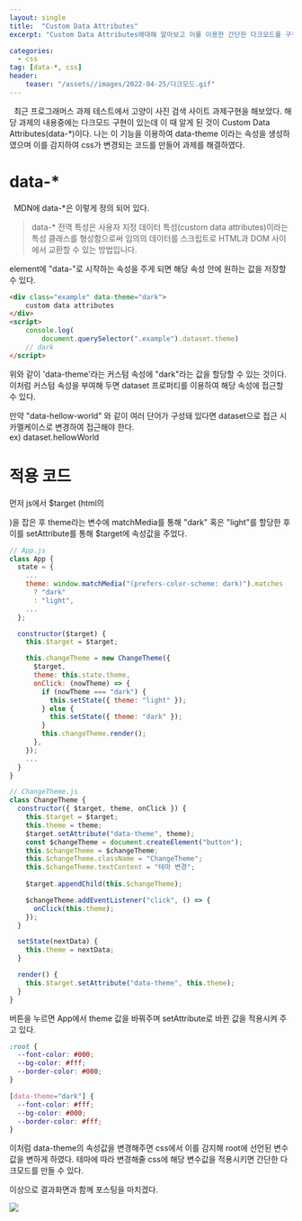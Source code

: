 ```yaml
---
layout: single
title:  "Custom Data Attributes"
excerpt: "Custom Data Attributes에대해 알아보고 이를 이용한 간단한 다크모드를 구현해보자."

categories:
  - css
tag: [data-*, css]
header:
    teaser: "/assets//images/2022-04-25/다크모드.gif"
---
```

&nbsp;&nbsp;최근 프로그래머스 과제 테스트에서 고양이 사진 검색 사이트 과제구현을 해보았다. 해당 과제의 내용중에는 다크모드 구현이 있는데 이 때 알게 된 것이 Custom Data Attributes(data-*)이다. 나는 이 기능을 이용하여 data-theme 이라는 속성을 생성하였으며 이를 감지하여 css가 변경되는 코드를 만들어 과제를 해결하였다.

# data-*

&nbsp;&nbsp;MDN에 data-*은 이렇게 정의 되어 있다.
> data-* 전역 특성은 사용자 지정 데이터 특성(custom data attributes)이라는 특성 클래스를 형성함으로써 임의의 데이터를 스크립트로 HTML과 DOM 사이에서 교환할 수 있는 방법입니다.

element에 "data-"로 시작하는 속성을 주게 되면 해당 속성 안에 원하는 값을 저장할 수 있다.

``` html
<div class="example" data-theme="dark">
    custom data attributes
</div>
<script>
    console.log(
        document.querySelector(".example").dataset.theme)
    // dark
</script>
```

위와 같이 'data-theme'라는 커스텀 속성에 "dark"라는 값을 할당할 수 있는 것이다.
이처럼 커스텀 속성을 부여해 두면 dataset 프로퍼티를 이용하여 해당 속성에 접근할 수 있다.

만약 "data-hellow-world" 와 같이 여러 단어가 구성돼 있다면 dataset으로 접근 시 카멜케이스로 변경하여 접근해야 한다.<br/>
ex) dataset.hellowWorld

# 적용 코드
먼저 js에서 $target (html의 <div id="App">)을 잡은 후 theme라는 변수에 matchMedia를 통해 "dark" 혹은 "light"를 할당한 후 이를 setAttribute를 통해 $target에 속성값을 주었다.

```javascript
// App.js
class App {
  state = {
    ...
    theme: window.matchMedia("(prefers-color-scheme: dark)").matches
      ? "dark"
      : "light",
    ...
  };

  constructor($target) {
    this.$target = $target;

    this.changeTheme = new ChangeTheme({
      $target,
      theme: this.state.theme,
      onClick: (nowTheme) => {
        if (nowTheme === "dark") {
          this.setState({ theme: "light" });
        } else {
          this.setState({ theme: "dark" });
        }
        this.changeTheme.render();
      },
    });
    ...
  }
}

// ChangeTheme.js
class ChangeTheme {
  constructor({ $target, theme, onClick }) {
    this.$target = $target;
    this.theme = theme;
    $target.setAttribute("data-theme", theme);
    const $changeTheme = document.createElement("button");
    this.$changeTheme = $changeTheme;
    this.$changeTheme.className = "ChangeTheme";
    this.$changeTheme.textContent = "테마 변경";
    
    $target.appendChild(this.$changeTheme);

    $changeTheme.addEventListener("click", () => {
      onClick(this.theme);
    });
  }

  setState(nextData) {
    this.theme = nextData;
  }

  render() {
    this.$target.setAttribute("data-theme", this.theme);
  }
}
```

버튼을 누르면 App에서 theme 값을 바꿔주며 setAttribute로 바뀐 값을 적용시켜 주고 있다.

```css
:root {
  --font-color: #000;
  --bg-color: #fff;
  --border-color: #000;
}

[data-theme="dark"] {
  --font-color: #fff;
  --bg-color: #000;
  --border-color: #fff;
}
```

이처럼 data-theme의 속성값을 변경해주면 css에서 이를 감지해 root에 선언된 변수값을 변하게 하였다. 테마에 따라 변경해줄 css에 해당 변수값을 적용시키면 간단한 다크모드를 만들 수 있다.

이상으로 결과화면과 함께 포스팅을 마치겠다.

![](/assets//images/2022-04-25/%EB%8B%A4%ED%81%AC%EB%AA%A8%EB%93%9C.gif)
